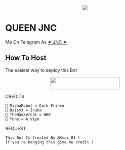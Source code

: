 
</p>

<p align="center">
    <img src="https://telegra.ph/file/74ee28bc13baf42a03865.jpg">
</p>

# QUEEN JNC 
Me On Telegram As [ ✷ JNC ✷ ](https://t.me/QueenJNC_Bot)

## How To Host
The easiest way to deploy this Bot
<p align="center"><a href="https://heroku.com/deploy?template=https://github.com/jnckmax/YoneRobot"> <img src="https://img.shields.io/badge/Deploy%20To%20Heroku-purple?style=for-the-badge&logo=heroku" width="220" height="38.45"/></a></p>
 
CREDITS
```
🤍 MashaRobot = Dark Prince 
🤍 DaisyX = Inuka
🤍 TheHamkerCat = WBB
🤍 Yone = A_Viyu
```
REQUEST
```
This Bot Is Created By @Kmax_01 ! 
If you're kanging this give me credit !
